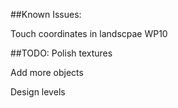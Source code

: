##Known Issues:

Touch coordinates in landscpae WP10

##TODO:
Polish textures

Add more objects

Design levels